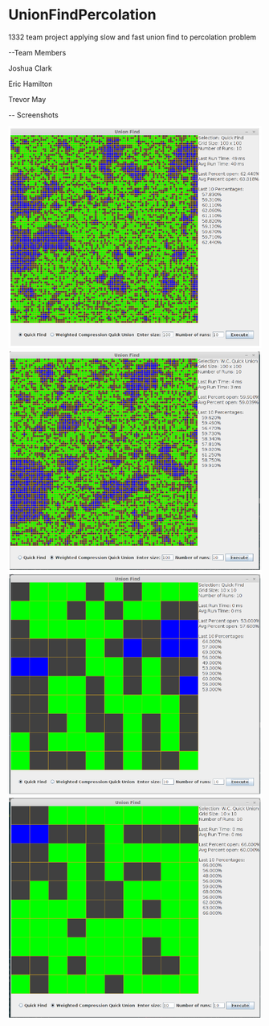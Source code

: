 UnionFindPercolation
====================

1332 team project applying slow and fast union find to percolation problem

--Team Members

Joshua Clark

Eric Hamilton

Trevor May


-- Screenshots

![100x100 Grid Solved with Quick Find (Slower)](screenshots/100QF.png "100x100 Grid Solved with Quick Find (Slower)")
![100x100 Grid Solved with Weighted Compression Quick Union (Faster)](screenshots/100WCQU.png "100x100 Grid Solved with Weighted Compression Quick Union (Faster)")
![10x10 Grid Solved with Quick Find (Slower)](screenshots/10QF.png "10x10 Grid Solved with Quick Find (Slower)")
![10x10 Grid Solved with Weighted Compression Quick Union (Faster)](screenshots/10WCQU.png "10x10 Grid Solved with Weighted Compression Quick Union (Faster)")
